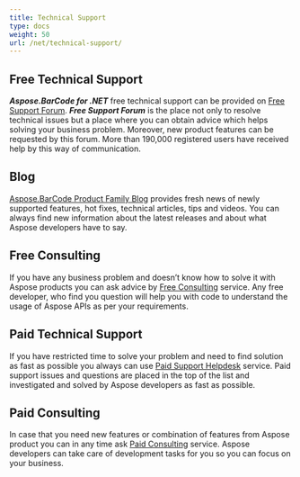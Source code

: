 ```yaml
---
title: Technical Support
type: docs
weight: 50
url: /net/technical-support/
---
```

## **Free Technical Support**
***Aspose.BarCode for .NET*** free technical support can be provided on [Free Support Forum]( https://forum.aspose.com/c/barcode/13). ***Free Support Forum*** is the place not only to resolve technical issues but a place where you can obtain advice which helps solving your business problem. Moreover, new product features can be requested by this forum. More than 190,000 registered users have received help by this way of communication.

## **Blog**
[Aspose.BarCode Product Family Blog]( https://blog.aspose.com/category/barcode/) provides fresh news of newly supported features, hot fixes, technical articles, tips and videos. You can always find new information about the latest releases and about what Aspose developers have to say.

## **Free Consulting**
If you have any business problem and doesn’t know how to solve it with Aspose products you can ask advice by [Free Consulting](https://aspose-free-consulting.github.io/) service. Any free developer, who find you question will help you with code to understand the usage of Aspose APIs as per your requirements.

## **Paid Technical Support**
If you have restricted time to solve your problem and need to find solution as fast as possible you always can use [Paid Support Helpdesk]( https://helpdesk.aspose.com/) service. Paid support issues and questions are placed in the top of the list and investigated and solved by Aspose developers as fast as possible.

## **Paid Consulting**
In case that you need new features or combination of features from Aspose product you can in any time ask [Paid Consulting](https://consulting.aspose.com/) service. Aspose developers can take care of development tasks for you so you can focus on your business.



